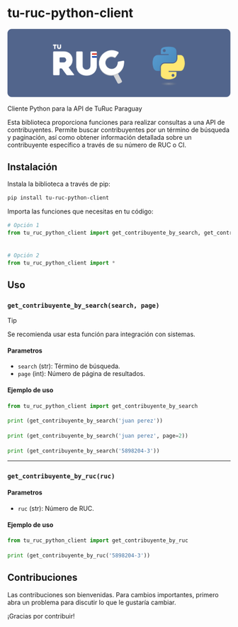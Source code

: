 # tu-ruc-python-client
![pipeline](https://github.com/ithdev/tu-ruc-python-client/blob/main/turuc.png?raw=true)

Cliente Python para la API de TuRuc Paraguay

Esta biblioteca proporciona funciones para realizar consultas a una API de contribuyentes. Permite buscar contribuyentes por un término de búsqueda y paginación, así como obtener información detallada sobre un contribuyente específico a través de su número de RUC o CI.

## Instalación

Instala la biblioteca a través de pip:
```bash
pip install tu-ruc-python-client
```

Importa las funciones que necesitas en tu código:

```python
# Opción 1
from tu_ruc_python_client import get_contribuyente_by_search, get_contribuyente_by_ruc


# Opción 2
from tu_ruc_python_client import *
```

## Uso
### `get_contribuyente_by_search(search, page)`

> [!TIP]
> Se recomienda usar esta función para integración con sistemas.

#### Parametros
- `search` (str): Término de búsqueda.
- `page` (int): Número de página de resultados.

#### Ejemplo de uso

```python
from tu_ruc_python_client import get_contribuyente_by_search

print (get_contribuyente_by_search('juan perez'))

print (get_contribuyente_by_search('juan perez', page=2))

print (get_contribuyente_by_search('5898204-3'))
``` 

---
### `get_contribuyente_by_ruc(ruc)`

#### Parametros
- `ruc` (str): Número de RUC.

#### Ejemplo de uso

```python
from tu_ruc_python_client import get_contribuyente_by_ruc

print (get_contribuyente_by_ruc('5898204-3'))
```

## Contribuciones
Las contribuciones son bienvenidas. Para cambios importantes, primero abra un problema para discutir lo que le gustaría cambiar.

¡Gracias por contribuir!

